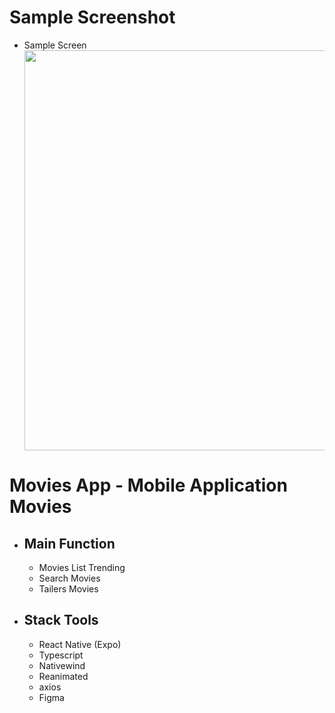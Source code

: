 # Sample Screenshot
  - Sample Screen
      <div>
        <img src="https://res.cloudinary.com/dhmfewrsr/image/upload/v1751730516/mockup-movies-app_dybkta.jpg" width="640"/>
      </div>

# Movies App - Mobile Application Movies

- ## Main Function
   - Movies List Trending
   - Search Movies 
   - Tailers Movies

- ## Stack Tools
   - React Native (Expo)
   - Typescript
   - Nativewind 
   - Reanimated
   - axios
   - Figma


      
